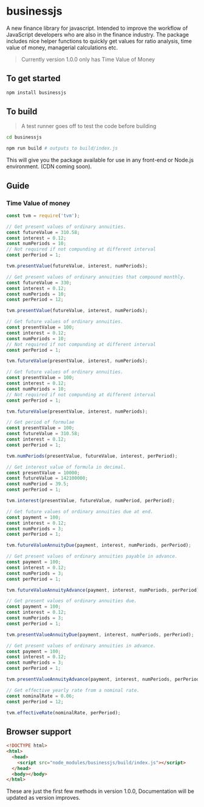 # businessjs

A new finance library for javascript. Intended to improve the workflow of JavaScript developers who are also in the finance industry.
The package includes nice helper functions to quickly get values for ratio analysis, time value of money, managerial calculations etc.

> Currently version 1.0.0 only has Time Value of Money

## To get started

```bash
npm install businessjs
```

## To build

> A test runner goes off to test the code before building

```bash
cd businessjs

npm run build # outputs to build/index.js
```

This will give you the package available for use in any front-end or Node.js environment. (CDN coming soon).

## Guide

### Time Value of money

```js
const tvm = require('tvm');

// Get present values of ordinary annuities.
const futureValue = 310.58;
const interest = 0.12;
const numPeriods = 10;
// Not required if not compunding at different interval
const perPeriod = 1;

tvm.presentValue(futureValue, interest, numPeriods);

// Get present values of ordinary annuities that compound monthly.
const futureValue = 330;
const interest = 0.12;
const numPeriods = 10;
const perPeriod = 12;

tvm.presentValue(futureValue, interest, numPeriods);

// Get future values of ordinary annuities.
const presentValue = 100;
const interest = 0.12;
const numPeriods = 10;
// Not required if not compunding at different interval
const perPeriod = 1;

tvm.futureValue(presentValue, interest, numPeriods);

// Get future values of ordinary annuities.
const presentValue = 100;
const interest = 0.12;
const numPeriods = 10;
// Not required if not compunding at different interval
const perPeriod = 1;

tvm.futureValue(presentValue, interest, numPeriods);

// Get period of formulae
const presentValue = 100;
const futureValue = 310.58;
const interest = 0.12;
const perPeriod = 1;

tvm.numPeriods(presentValue, futureValue, interest, perPeriod);

// Get interest value of formula in decimal.
const presentValue = 10000;
const futureValue = 142100000;
const numPeriod = 39.5;
const perPeriod = 1;

tvm.interest(presentValue, futureValue, numPeriod, perPeriod);

// Get future values of ordinary annuities due at end.
const payment = 100;
const interest = 0.12;
const numPeriods = 3;
const perPeriod = 1;

tvm.futureValueAnnuityDue(payment, interest, numPeriods, perPeriod);

// Get present values of ordinary annuities payable in advance.
const payment = 100;
const interest = 0.12;
const numPeriods = 3;
const perPeriod = 1;

tvm.futureValueAnnuityAdvance(payment, interest, numPeriods, perPeriod);

// Get present values of ordinary annuities due.
const payment = 100;
const interest = 0.12;
const numPeriods = 3;
const perPeriod = 1;

tvm.presentValueAnnuityDue(payment, interest, numPeriods, perPeriod);

// Get present values of ordinary annuities in advance.
const payment = 100;
const interest = 0.12;
const numPeriods = 3;
const perPeriod = 1;

tvm.presentValueAnnuityAdvance(payment, interest, numPeriods, perPeriod);

// Get effective yearly rate from a nominal rate.
const nominalRate = 0.06;
const perPeriod = 12;

tvm.effectiveRate(nominalRate, perPeriod);
```

## Browser support

```html
<!DOCTYPE html>
<html>
  <head>
    <script src="node_modules/businessjs/build/index.js"></script>
  </head>
  <body></body>
</html>
```

These are just the first few methods in version 1.0.0, Documentation will be updated as version improves.
